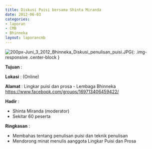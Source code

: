 ```yaml
---
title: Diskusi Puisi bersama Shinta Miranda
date: 2012-06-03
categories:
- laporan
- CMB
- Bhinneka
layout: laporancmb
---
```


![200px-Juni_3_2012_Bhinneka_Diskusi_penulisan_puisi.JPG](/uploads/200px-Juni_3_2012_Bhinneka_Diskusi_penulisan_puisi.JPG){: .img-responsive .center-block }	
	
**Tujuan** :	
	
**Lokasi** :	(Online)
	
**Alamat** : 	Lingkar puisi dan prosa - Lembaga Bhinneka https://www.facebook.com/groups/169713406459422/
		
**Hadir** :	
*	Shinta Miranda (moderator)
*	Sekitar 60 peserta

**Ringkasan** :	
*	Membahas tentang penulisan puisi dan teknik penulisan
*	Mendorong minat menulis aanggota Lingkar Puisi dan Prosa
